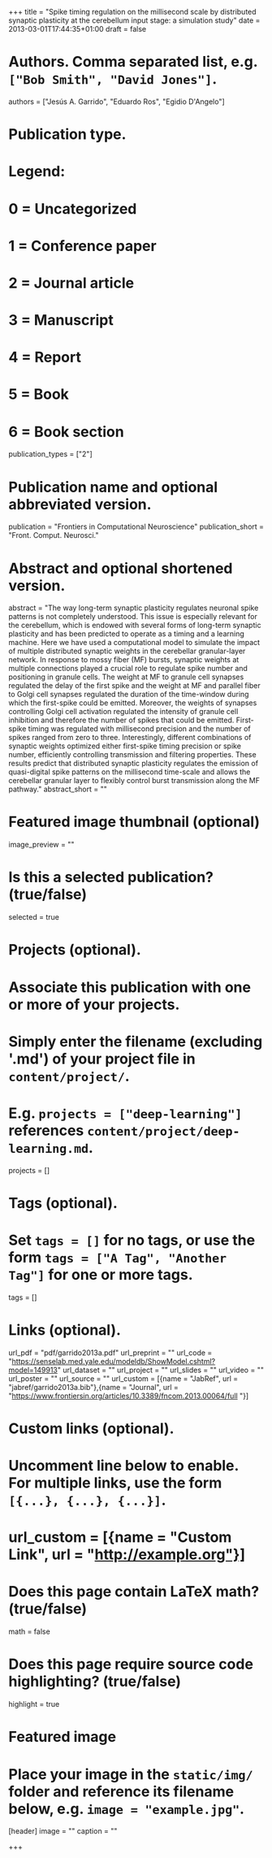 +++
title = "Spike timing regulation on the millisecond scale by distributed synaptic plasticity at the cerebellum input stage: a simulation study"
date = 2013-03-01T17:44:35+01:00
draft = false

# Authors. Comma separated list, e.g. `["Bob Smith", "David Jones"]`.
authors = ["Jesús A. Garrido", "Eduardo Ros", "Egidio D'Angelo"]

# Publication type.
# Legend:
# 0 = Uncategorized
# 1 = Conference paper
# 2 = Journal article
# 3 = Manuscript
# 4 = Report
# 5 = Book
# 6 = Book section
publication_types = ["2"]

# Publication name and optional abbreviated version.
publication = "Frontiers in Computational Neuroscience"
publication_short = "Front. Comput. Neurosci."

# Abstract and optional shortened version.
abstract = "The way long-term synaptic plasticity regulates neuronal spike patterns is not completely understood. This issue is especially relevant for the cerebellum, which is endowed with several forms of long-term synaptic plasticity and has been predicted to operate as a timing and a learning machine. Here we have used a computational model to simulate the impact of multiple distributed synaptic weights in the cerebellar granular-layer network. In response to mossy fiber (MF) bursts, synaptic weights at multiple connections played a crucial role to regulate spike number and positioning in granule cells. The weight at MF to granule cell synapses regulated the delay of the first spike and the weight at MF and parallel fiber to Golgi cell synapses regulated the duration of the time-window during which the first-spike could be emitted. Moreover, the weights of synapses controlling Golgi cell activation regulated the intensity of granule cell inhibition and therefore the number of spikes that could be emitted. First-spike timing was regulated with millisecond precision and the number of spikes ranged from zero to three. Interestingly, different combinations of synaptic weights optimized either first-spike timing precision or spike number, efficiently controlling transmission and filtering properties. These results predict that distributed synaptic plasticity regulates the emission of quasi-digital spike patterns on the millisecond time-scale and allows the cerebellar granular layer to flexibly control burst transmission along the MF pathway."
abstract_short = ""

# Featured image thumbnail (optional)
image_preview = ""

# Is this a selected publication? (true/false)
selected = true

# Projects (optional).
#   Associate this publication with one or more of your projects.
#   Simply enter the filename (excluding '.md') of your project file in `content/project/`.
#   E.g. `projects = ["deep-learning"]` references `content/project/deep-learning.md`.
projects = []

# Tags (optional).
#   Set `tags = []` for no tags, or use the form `tags = ["A Tag", "Another Tag"]` for one or more tags.
tags = []

# Links (optional).
url_pdf = "pdf/garrido2013a.pdf"
url_preprint = ""
url_code = "https://senselab.med.yale.edu/modeldb/ShowModel.cshtml?model=149913"
url_dataset = ""
url_project = ""
url_slides = ""
url_video = ""
url_poster = ""
url_source = ""
url_custom = [{name = "JabRef", url = "jabref/garrido2013a.bib"},{name = "Journal", url = "https://www.frontiersin.org/articles/10.3389/fncom.2013.00064/full "}]

# Custom links (optional).
#   Uncomment line below to enable. For multiple links, use the form `[{...}, {...}, {...}]`.
# url_custom = [{name = "Custom Link", url = "http://example.org"}]

# Does this page contain LaTeX math? (true/false)
math = false

# Does this page require source code highlighting? (true/false)
highlight = true

# Featured image
# Place your image in the `static/img/` folder and reference its filename below, e.g. `image = "example.jpg"`.
[header]
image = ""
caption = ""

+++

